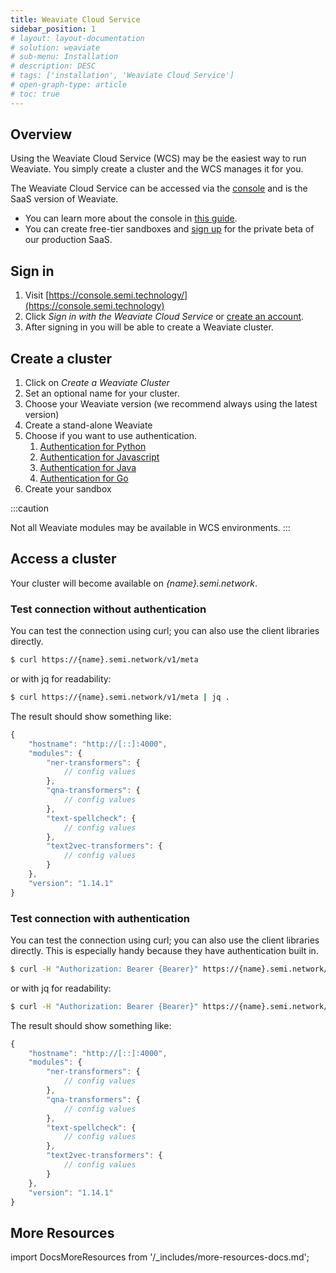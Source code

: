 ```yaml
---
title: Weaviate Cloud Service
sidebar_position: 1
# layout: layout-documentation
# solution: weaviate
# sub-menu: Installation
# description: DESC
# tags: ['installation', 'Weaviate Cloud Service']
# open-graph-type: article
# toc: true
---
```

<badges/>

## Overview

​Using the Weaviate Cloud Service (WCS) may be the easiest way to run Weaviate. You simply create a cluster and the WCS manages it for you.

The Weaviate Cloud Service can be accessed via the [console](https://console.semi.technology) and is the SaaS version of Weaviate.

* You can learn more about the console in [this guide](../getting-started/console.md).
* You can create free-tier sandboxes and [sign up](https://console.semi.technology) for the private beta of our production SaaS.

## Sign in

1. Visit [https://console.semi.technology/](https://console.semi.technology)
2. Click _Sign in with the Weaviate Cloud Service_ or [create an account](https://auth.wcs.api.semi.technology/auth/realms/SeMI/protocol/openid-connect/registrations?client_id=wcs&response_type=code&redirect_uri=https://console.semi.technology/console/wcs).
3. After signing in you will be able to create a Weaviate cluster.

## Create a cluster

1. Click on _Create a Weaviate Cluster_
2. Set an optional name for your cluster.
3. Choose your Weaviate version (we recommend always using the latest ​version)
4. Create a stand-alone Weaviate
5. Choose if you want to use authentication.
    1. [Authentication for Python](../client-libraries/python.md#authentication)
    2. [Authentication for Javascript](../client-libraries/javascript.md#authentication)
    3. [Authentication for Java](../client-libraries/java.md#authentication)
    4. [Authentication for Go](../client-libraries/go.md#authentication)
6. Create your sandbox

:::caution
<!-- currently, the WCS only works without modules; we will be releasing out-of-the-box modules in the coming weeks. -->
Not all Weaviate modules may be available in WCS environments.
:::

## Access a cluster

Your cluster will become available on _{name}.semi.network_.

### Test connection without authentication

You can test the connection using curl; you can also use the client libraries directly.​

```sh
$ curl https://{name}.semi.network/v1/meta
```

or with jq for readability:

```sh
$ curl https://{name}.semi.network/v1/meta | jq .
```

The result should show something like:

```js
{
    "hostname": "http://[::]:4000",
    "modules": {
        "ner-transformers": {
            // config values
        },
        "qna-transformers": {
            // config values
        },
        "text-spellcheck": {
            // config values
        },
        "text2vec-transformers": {
            // config values
        }
    },
    "version": "1.14.1"
}
```

### Test connection with authentication

You can test the connection using curl; you can also use the client libraries directly.​ This is especially handy because they have authentication built in. ​

```sh
$ curl -H "Authorization: Bearer {Bearer}" https://{name}.semi.network/v1/meta
```

or with jq for readability:

```sh
$ curl -H "Authorization: Bearer {Bearer}" https://{name}.semi.network/v1/meta | jq .
```

The result should show something like:

```js
{
    "hostname": "http://[::]:4000",
    "modules": {
        "ner-transformers": {
            // config values
        },
        "qna-transformers": {
            // config values
        },
        "text-spellcheck": {
            // config values
        },
        "text2vec-transformers": {
            // config values
        }
    },
    "version": "1.14.1"
}
```

## More Resources

import DocsMoreResources from '/_includes/more-resources-docs.md';

<DocsMoreResources />
